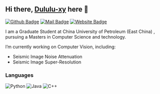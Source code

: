 ## Hi there, [Dululu-xy](https://github.com/Dululu-xy) here 👋
[![Github Badge](https://img.shields.io/badge/-@Dululu-181717?style=flat&logo=GitHub&logoColor=white)](https://github.com/Dululu-xy)
[![Mail Badge](https://img.shields.io/badge/-dululuyaxy@gmail.com-c14438?style=flat&logo=Gmail&logoColor=white)](mailto:dululuyaxy@gmail.com "Connect via Email")
[![Website Badge](https://img.shields.io/badge/-dululu.github.io-5a5a5a?style=flat&logo=vercel&logoColor=white)](https://github.com/Dululu-xy)

I am a Graduate Student at China University of Petroleum (East China) , pursuing a Masters in Computer Science and technology.

I’m currently working on Computer Vision, including: 
- Seismic Image Noise Attenuation
- Seismic Image Super-Resolution

### Languages

![Python](https://img.shields.io/badge/-Python-4B8BBE?&logo=Python&logoColor=fff)
![Java](https://img.shields.io/badge/-Java-888?&logo=Java&logoColor=fff)
![C++](https://img.shields.io/badge/-C++-00599C?&logo=c%2b%2b)
